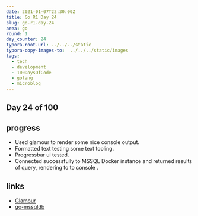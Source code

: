 ```yaml
---
date: 2021-01-07T22:30:00Z
title: Go R1 Day 24
slug: go-r1-day-24
area: go
round: 1
day_counter: 24
typora-root-url: ../../../static
typora-copy-images-to:  ../../../static/images
tags:
  - tech
  - development
  - 100DaysOfCode
  - golang
  - microblog
---
```


## Day 24 of 100

## progress

- Used glamour to render some nice console output.
- Formatted text testing some text tooling.
- Progressbar ui tested.
- Connected successfully to MSSQL Docker instance and returned results of query, rendering to to console .

## links

- [Glamour](https://github.com/charmbracelet/glamour)
- [go-mssqldb](https://github.com/denisenkom/go-mssqldb)
